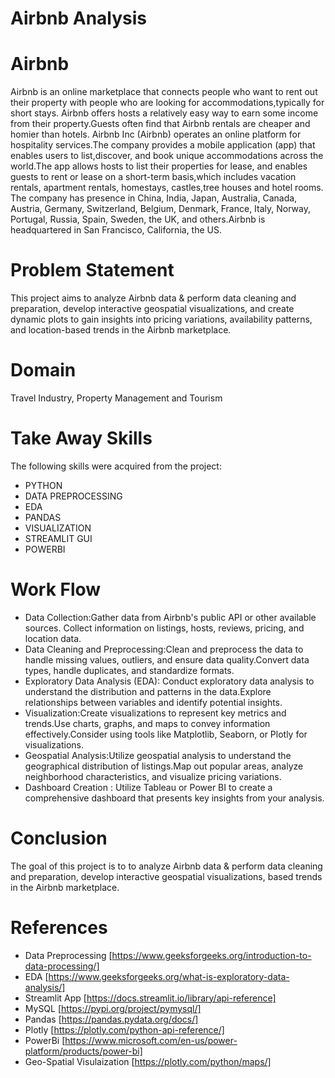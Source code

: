 # Airbnb Analysis
# Airbnb
Airbnb is an online marketplace that connects people who want to rent out their property with people who are looking for accommodations,typically for short stays. Airbnb offers hosts a relatively easy way to earn some income from their property.Guests often find that Airbnb rentals are cheaper and homier than hotels.
Airbnb Inc (Airbnb) operates an online platform for hospitality services.The company provides a mobile application (app) that enables users to list,discover, and book unique accommodations across the world.The app allows hosts to list their properties for lease, and enables guests to rent or lease on a short-term basis,which includes vacation rentals, apartment rentals, homestays, castles,tree houses and hotel rooms.
The company has presence in China, India, Japan, Australia, Canada, Austria, Germany, Switzerland, Belgium, Denmark, France, Italy, Norway, Portugal, Russia, Spain, Sweden, the UK, and others.Airbnb is headquartered in San Francisco, California, the US.
# Problem Statement
This project aims to analyze Airbnb data & perform data cleaning and preparation, develop interactive geospatial visualizations, and create dynamic plots to gain insights into pricing variations, availability patterns, and location-based trends in the Airbnb marketplace.
# Domain
Travel Industry, Property Management and Tourism
# Take Away Skills
The following skills were acquired from the project:
- PYTHON
- DATA PREPROCESSING
- EDA
- PANDAS
- VISUALIZATION
- STREAMLIT GUI
- POWERBI
# Work Flow
 - Data Collection:Gather data from Airbnb's public API or other available sources. Collect information on listings, hosts, reviews, pricing, and location data.
 - Data Cleaning and Preprocessing:Clean and preprocess the data to handle missing values, outliers, and ensure data quality.Convert data types, handle duplicates, and standardize formats.
 - Exploratory Data Analysis (EDA): Conduct exploratory data analysis to understand the distribution and patterns in the data.Explore relationships between variables and identify potential insights.
 - Visualization:Create visualizations to represent key metrics and trends.Use charts, graphs, and maps to convey information effectively.Consider using tools like Matplotlib, Seaborn, or Plotly for visualizations.
 - Geospatial Analysis:Utilize geospatial analysis to understand the geographical distribution of listings.Map out popular areas, analyze neighborhood characteristics, and visualize pricing variations.
 - Dashboard Creation : Utilize Tableau or Power BI to create a comprehensive dashboard that presents key insights from your analysis. 
# Conclusion
The goal of this project is to to analyze Airbnb data & perform data cleaning and preparation, develop interactive geospatial visualizations, based trends in the Airbnb marketplace.
# References
- Data Preprocessing [https://www.geeksforgeeks.org/introduction-to-data-processing/]
- EDA [https://www.geeksforgeeks.org/what-is-exploratory-data-analysis/]
- Streamlit App [https://docs.streamlit.io/library/api-reference]
- MySQL [https://pypi.org/project/pymysql/]
- Pandas [https://pandas.pydata.org/docs/]
- Plotly [https://plotly.com/python-api-reference/]
- PowerBi [https://www.microsoft.com/en-us/power-platform/products/power-bi]
- Geo-Spatial Visulaization [https://plotly.com/python/maps/]











 
